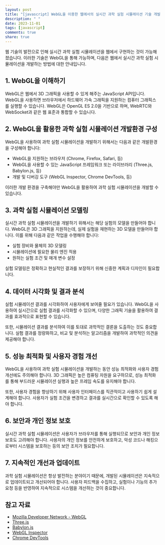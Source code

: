 ```yaml
---
layout: post
title: "[javascript] WebGL을 이용한 웹에서의 실시간 과학 실험 시뮬레이션 기술 개발 방법"
description: " "
date: 2023-11-01
tags: [javascript]
comments: true
share: true
---
```


웹 기술의 발전으로 인해 실시간 과학 실험 시뮬레이션을 웹에서 구현하는 것이 가능해졌습니다. 이러한 기술은 WebGL을 통해 가능하며, 다음은 웹에서 실시간 과학 실험 시뮬레이션을 개발하는 방법에 대한 안내입니다.

## 1. WebGL을 이해하기

WebGL은 웹에서 3D 그래픽을 사용할 수 있게 해주는 JavaScript API입니다. WebGL을 사용하면 브라우저에서 하드웨어 가속 그래픽을 지원하는 컴퓨터 그래픽스를 실행할 수 있습니다. WebGL은 OpenGL ES 2.0을 기반으로 하며, WebRTC와 WebSocket과 같은 웹 표준과 통합할 수 있습니다.

## 2. WebGL을 활용한 과학 실험 시뮬레이션 개발환경 구성

WebGL을 사용하여 과학 실험 시뮬레이션을 개발하기 위해서는 다음과 같은 개발환경을 구성해야 합니다:

- WebGL을 지원하는 브라우저 (Chrome, Firefox, Safari, 등)
- WebGL을 사용할 수 있는 JavaScript 프레임워크 또는 라이브러리 (Three.js, Babylon.js, 등)
- 개발 및 디버깅 도구 (WebGL Inspector, Chrome DevTools, 등)

이러한 개발 환경을 구축해야만 WebGL을 활용하여 과학 실험 시뮬레이션을 개발할 수 있습니다.

## 3. 과학 실험 시뮬레이션 모델링

실시간 과학 실험 시뮬레이션을 개발하기 위해서는 해당 실험의 모델을 만들어야 합니다. WebGL은 3D 그래픽을 지원하는데, 실제 실험을 재현하는 3D 모델을 만들어야 합니다. 이를 위해 다음과 같은 작업을 수행해야 합니다:

- 실험 장비와 물체의 3D 모델링
- 시뮬레이션에 필요한 물리 엔진 적용
- 원하는 실험 조건 및 매개 변수 설정

실험 모델링은 정확하고 현실적인 결과를 보장하기 위해 신중한 계획과 디자인이 필요합니다.

## 4. 데이터 시각화 및 결과 분석

실험 시뮬레이션 결과를 시각화하여 사용자에게 보여줄 필요가 있습니다. WebGL을 사용하여 실시간으로 실험 결과를 시각화할 수 있으며, 다양한 그래픽 기술을 활용하여 결과를 효과적으로 표현할 수 있습니다.

또한, 시뮬레이션 결과를 분석하여 이를 토대로 과학적인 결론을 도출하는 것도 중요합니다. 실험 결과를 정량화하고, 비교 및 분석하는 알고리즘을 개발하여 과학적인 의견을 제공해야 합니다.

## 5. 성능 최적화 및 사용자 경험 개선

WebGL을 사용하여 과학 실험 시뮬레이션을 개발하는 동안 성능 최적화와 사용자 경험 개선에도 주의해야 합니다. 3D 그래픽은 높은 컴퓨팅 자원을 요구하므로, 성능 최적화를 통해 부드러운 시뮬레이션 실행과 높은 프레임 속도를 유지해야 합니다.

또한, 사용자 경험을 향상하기 위해 사용자 인터페이스를 직관적이고 사용하기 쉽게 설계해야 합니다. 사용자가 실험 조건을 변경하고 결과를 실시간으로 확인할 수 있도록 해야 합니다.

## 6. 보안과 개인 정보 보호

실시간 과학 실험 시뮬레이션은 사용자가 브라우저를 통해 실행되므로 보안과 개인 정보 보호도 고려해야 합니다. 사용자의 개인 정보를 안전하게 보호하고, 악성 코드나 해킹으로부터 시스템을 보호하는 등의 보안 조치가 필요합니다.

## 7. 지속적인 개선과 업데이트

과학 실험 시뮬레이션은 항상 발전하는 분야이기 때문에, 개발된 시뮬레이션은 지속적으로 업데이트되고 개선되어야 합니다. 사용자 피드백을 수집하고, 실험이나 기능의 추가 요청 등을 반영하여 지속적으로 시스템을 개선하는 것이 중요합니다.

## 참고 자료

- [Mozilla Developer Network - WebGL](https://developer.mozilla.org/en-US/docs/Web/API/WebGL_API)
- [Three.js](https://threejs.org/)
- [Babylon.js](https://www.babylonjs.com/)
- [WebGL Inspector](https://benvanik.github.io/WebGL-Inspector/)
- [Chrome DevTools](https://developers.google.com/web/tools/chrome-devtools)